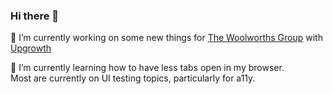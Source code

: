 ### Hi there 👋

🔭 I’m currently working on some new things for [The Woolworths Group](https://github.com/woolworthslimited/) with [Upgrowth](https://github.com/upgrowth)

🌱 I’m currently learning how to have less tabs open in my browser.  
Most are currently on UI testing topics, particularly for a11y.

<!--
**drudunn/drudunn** is a ✨ _special_ ✨ repository because its `README.md` (this file) appears on your GitHub profile.

Here are some ideas to get you started:

- 🔭 I’m currently working on ...
- 🌱 I’m currently learning ...
- 👯 I’m looking to collaborate on ...
- 🤔 I’m looking for help with ...
- 💬 Ask me about ...
- 📫 How to reach me: ...
- 😄 Pronouns: ...
- ⚡ Fun fact: ...
-->

